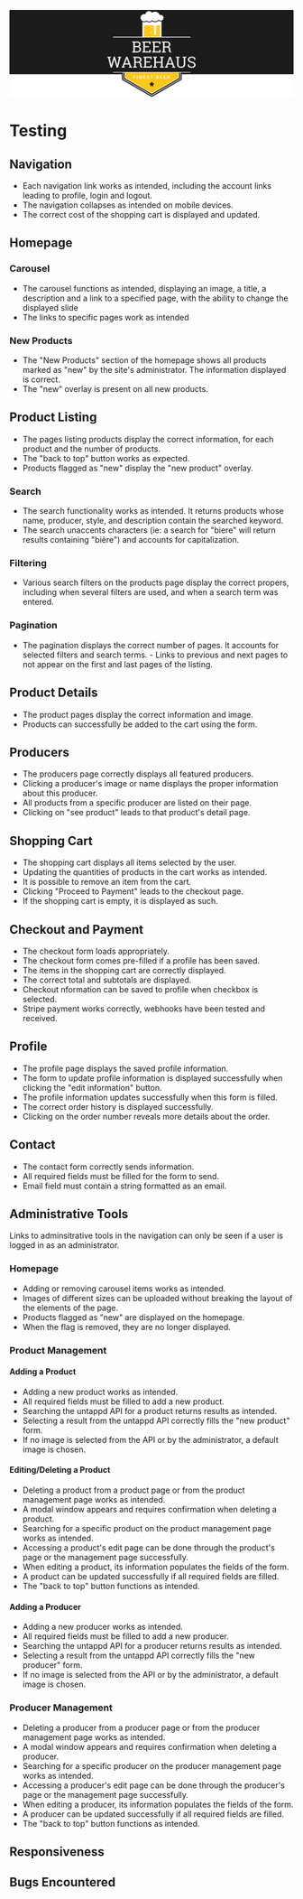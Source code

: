 ![Beer WareHaus Logo](readme-files/beer-warehaus-readme-logo.png)

# Testing

## Navigation

-   Each navigation link works as intended, including the account links leading to profile, login and logout.
-   The navigation collapses as intended on mobile devices.
-   The correct cost of the shopping cart is displayed and updated.

## Homepage

### Carousel

-   The carousel functions as intended, displaying an image, a title, a description and a link to a specified page, with the ability to change the displayed slide
-   The links to specific pages work as intended

### New Products

-   The "New Products" section of the homepage shows all products marked as "new" by the site's administrator. The information displayed is correct.
-   The "new" overlay is present on all new products.

## Product Listing

-   The pages listing products display the correct information, for each product and the number of products.
-   The "back to top" button works as expected.
-   Products flagged as "new" display the "new product" overlay.

### Search

-   The search functionality works as intended. It returns products whose name, producer, style, and description contain the searched keyword.
-   The search unaccents characters (ie: a search for "biere" will return results containing "bière") and accounts for capitalization.

### Filtering

-   Various search filters on the products page display the correct propers, including when several filters are used, and when a search term was entered.

### Pagination

-   The pagination displays the correct number of pages. It accounts for selected filters and search terms. - Links to previous and next pages to not appear on the first and last pages of the listing.

## Product Details

-   The product pages display the correct information and image.
-   Products can successfully be added to the cart using the form.

## Producers

-   The producers page correctly displays all featured producers.
-   Clicking a producer's image or name displays the proper information about this producer.
-   All products from a specific producer are listed on their page.
-   Clicking on "see product" leads to that product's detail page.

## Shopping Cart

-   The shopping cart displays all items selected by the user.
-   Updating the quantities of products in the cart works as intended.
-   It is possible to remove an item from the cart.
-   Clicking "Proceed to Payment" leads to the checkout page.
-   If the shopping cart is empty, it is displayed as such.

## Checkout and Payment

-   The checkout form loads appropriately.
-   The checkout form comes pre-filled if a profile has been saved.
-   The items in the shopping cart are correctly displayed.
-   The correct total and subtotals are displayed.
-   Checkout nformation can be saved to profile when checkbox is selected.
-   Stripe payment works correctly, webhooks have been tested and received.

## Profile

-   The profile page displays the saved profile information.
-   The form to update profile information is displayed successfully when clicking the "edit information" button.
-   The profile information updates successfully when this form is filled.
-   The correct order history is displayed successfully.
-   Clicking on the order number reveals more details about the order.

## Contact

-   The contact form correctly sends information.
-   All required fields must be filled for the form to send.
-   Email field must contain a string formatted as an email.

## Administrative Tools

Links to adminsitrative tools in the navigation can only be seen if a user is logged in as an administrator.

### Homepage

-   Adding or removing carousel items works as intended.
-   Images of different sizes can be uploaded without breaking the layout of the elements of the page.
-   Products flagged as "new" are displayed on the homepage.
-   When the flag is removed, they are no longer displayed.

### Product Management

#### Adding a Product

-   Adding a new product works as intended.
-   All required fields must be filled to add a new product.
-   Searching the untappd API for a product returns results as intended.
-   Selecting a result from the untappd API correctly fills the "new product" form.
-   If no image is selected from the API or by the administrator, a default image is chosen.

#### Editing/Deleting a Product

-   Deleting a product from a product page or from the product management page works as intended.
-   A modal window appears and requires confirmation when deleting a product.
-   Searching for a specific product on the product management page works as intended.
-   Accessing a product's edit page can be done through the product's page or the management page successfully.
-   When editing a product, its information populates the fields of the form.
-   A product can be updated successfully if all required fields are filled.
-   The "back to top" button functions as intended.

#### Adding a Producer

-   Adding a new producer works as intended.
-   All required fields must be filled to add a new producer.
-   Searching the untappd API for a producer returns results as intended.
-   Selecting a result from the untappd API correctly fills the "new producer" form.
-   If no image is selected from the API or by the administrator, a default image is chosen.

### Producer Management

-   Deleting a producer from a producer page or from the producer management page works as intended.
-   A modal window appears and requires confirmation when deleting a producer.
-   Searching for a specific producer on the producer management page works as intended.
-   Accessing a producer's edit page can be done through the producer's page or the management page successfully.
-   When editing a producer, its information populates the fields of the form.
-   A producer can be updated successfully if all required fields are filled.
-   The "back to top" button functions as intended.

## Responsiveness

## Bugs Encountered
